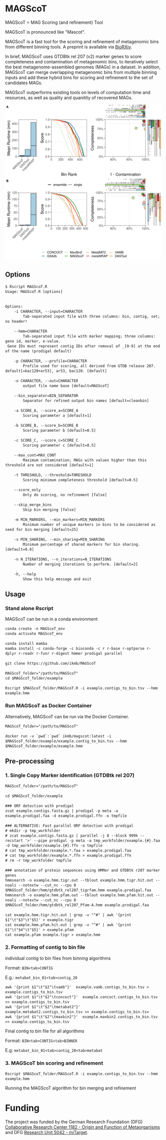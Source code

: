# MAGScoT

MAGScoT = MAG Scoring (and refinement) Tool

MAGScoT is pronounced like "Mascot".

MAGScoT is a fast tool for the scoring and refinement of metagenomic bins from different binning tools. A preprint is available via [BioRXiv](https://www.biorxiv.org/content/10.1101/2022.05.17.492251v1).

In brief, MAGScoT uses GTDBtk rel 207 (v2) marker genes to score completeness and contamination of metagenomic bins, to iteratively select the best metagenome-assembled genomes (MAGs) in a dataset. In addition, MAGScoT can merge overlapping metagenomic bins from multiple binning inputs and add these hybrid bins for scoring and refinement to the set of candidates MAGs.

MAGScoT outperforms existing tools on levels of computation time and resources, as well as quality and quanitity of recovered MAGs.

![](static/summary_plot.png)

## Options

```
$ Rscript MAGScoT.R 
Usage: MAGScoT.R [options]


Options:
	-i CHARACTER, --input=CHARACTER
		Tab-separated input file with three columns: bin, contig, set; no header!

	--hmm=CHARACTER
		Tab-separated input file with marker mapping; three columns: gene id, marker, e-value. 
 Gene IDs must represent contig IDs after removal of _[0-9] at the end of the name (prodigal default)

	-p CHARACTER, --profile=CHARACTER
		Profile used for scoring, all derived from GTDB release 207. default[=bac120+ar53], ar53, bac120. [default]

	-o CHARACTER, --out=CHARACTER
		output file name base [default=MAGScoT]

	--bin_separator=BIN_SEPARATOR
		Separator for refined output bin names [default=cleanbin]

	-a SCORE_A, --score_a=SCORE_A
		Scoring parameter a [default=1]

	-b SCORE_B, --score_b=SCORE_B
		Scoring parameter b [default=0.5]

	-c SCORE_C, --score_c=SCORE_C
		Scoring parameter c [default=0.5]

	--max_cont=MAX_CONT
		Maximum contamination; MAGs with values higher than this threshold are not considered [default=1]

	-t THRESHOLD, --threshold=THRESHOLD
		Scoring minimum completeness threshold [default=0.5]

	--score_only
		Only do scoring, no refinement [false]

	--skip_merge_bins
		Skip bin merging [false]

	-m MIN_MARKERS, --min_markers=MIN_MARKERS
		Minimum number of unique markers in bins to be considered as seed for bin merging [default=25]

	-s MIN_SHARING, --min_sharing=MIN_SHARING
		Minimum percentage of shared markers for bin sharing. [default=0.8]

	-n N_ITERATIONS, --n_iterations=N_ITERATIONS
		Number of merging iterations to perform. [default=2]

	-h, --help
		Show this help message and exit
```

## Usage

### Stand alone Rscript

MAGScoT can be run in a conda environment

```
conda create -n MAGScoT_env
conda activate MAGScoT_env

conda install mamba
mamba install -c conda-forge -c bioconda -c r r-base r-optparse r-dplyr r-readr r-funr r-digest hmmer prodigal parallel

git clone https://github.com/ikmb/MAGScoT

MAGScoT_folder="/path/to/MAGScoT"
cd $MAGScoT_folder/example

Rscript $MAGScoT_folder/MAGScoT.R -i example.contigs_to_bin.tsv --hmm example.hmm

```

### Run MAGScoT as Docker Container

Alternatively, MAGScoT can be run via the Docker Container.

```
MAGScoT_folder="/path/to/MAGScoT"

docker run -v `pwd`:`pwd` ikmb/magscot:latest -i $MAGScoT_folder/example/example.contig_to_bin.tsv --hmm $MAGScoT_folder/example/example.hmm

```

## Pre-processing

### 1. Single Copy Marker identification (GTDBtk rel 207)

```
MAGScoT_folder="/path/to/MAGScoT"

cd $MAGScoT_folder/example

### ORF detection with prodigal
zcat example.contigs.fasta.gz | prodigal -p meta -a example.prodigal.faa -d example.prodigal.ffn -o tmpfile

### ALTERNATIVE: Fast parallel ORF detection with prodigal
# mkdir -p tmp_workfolder
# zcat example.contigs.fasta.gz | parallel -j 8 --block 999k --recstart '>' --pipe prodigal -p meta -a tmp_workfolder/example.{#}.faa -d tmp_workfolder/example.{#}.ffn -o tmpfile
# cat tmp_workfolder/example.*.faa > example.prodigal.faa
# cat tmp_workfolder/example.*.ffn > example.prodigal.ffn
# rm -r tmp_workfolder tmpfile

### annotation of protein sequences using HMMer and GTDBtk r207 marker genes
hmmsearch -o example.hmm.tigr.out --tblout example.hmm.tigr.hit.out --noali --notextw --cut_nc --cpu 8 $MAGScoT_folder/hmm/gtdbtk_rel207_tigrfam.hmm example.prodigal.faa
hmmsearch -o example.hmm.pfam.out --tblout example.hmm.pfam.hit.out --noali --notextw --cut_nc --cpu 8 $MAGScoT_folder/hmm/gtdbtk_rel207_Pfam-A.hmm example.prodigal.faa

cat example.hmm.tigr.hit.out | grep -v "^#" | awk '{print $1"\t"$3"\t"$5}' > example.tigr
cat example.hmm.pfam.hit.out | grep -v "^#" | awk '{print $1"\t"$4"\t"$5}' > example.pfam
cat example.pfam example.tigr > example.hmm
```

### 2. Formatting of contig to bin file

individual contig to bin files from binning algorithms

Format: 	`BIN<tab>CONTIG`

E.g.:	`metabat_bin_01<tab>contig_20`

```
awk '{print $1"\t"$2"\tvamb"}'  example.vamb.contigs_to_bin.tsv > example.contigs_to_bin.tsv
awk '{print $1"\t"$2"\tconcoct"}'  example.concoct.contigs_to_bin.tsv >> example.contigs_to_bin.tsv
awk '{print $1"\t"$2"\tmetabat2"}'  example.metabat2.contigs_to_bin.tsv >> example.contigs_to_bin.tsv
awk '{print $1"\t"$2"\tmaxbin2"}'  example.maxbin2.contigs_to_bin.tsv >> example.contigs_to_bin.tsv
```

Final contig to bin file for all algorithms

Format:	`BIN<tab>CONTIG<tab>BINNER`

E.g:		`metabat_bin_01<tab>contig_20<tab>metabat`


### 3. MAGScoT bin scoring and refinement

```
Rscript $MAGScoT_folder/MAGScoT.R -i example.contigs_to_bin.tsv --hmm example.hmm
```

Running the MAGScoT algorithm for bin merging and refinement


# Funding

The project was funded by the German Research Foundation (DFG) [Collaborative Research Center 1182 - Origin and Function of Metaorganisms](https://www.metaorganism-research.com/) and DFG [Research Unit 5042 - miTarget](https://www.mitarget.org/).
